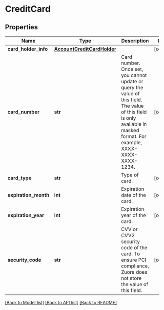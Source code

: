 # CreditCard

## Properties
Name | Type | Description | Notes
------------ | ------------- | ------------- | -------------
**card_holder_info** | [**AccountCreditCardHolder**](AccountCreditCardHolder.md) |  | [optional] 
**card_number** | **str** | Card number. Once set, you cannot update or query the value of this field. The value of this field is only available in masked format. For example, XXXX-XXXX-XXXX-1234.  | [optional] 
**card_type** | **str** | Type of card.  | [optional] 
**expiration_month** | **int** | Expiration date of the card.  | [optional] 
**expiration_year** | **int** | Expiration year of the card.  | [optional] 
**security_code** | **str** | CVV or CVV2 security code of the card. To ensure PCI compliance, Zuora does not store the value of this field.  | [optional] 

[[Back to Model list]](../README.md#documentation-for-models) [[Back to API list]](../README.md#documentation-for-api-endpoints) [[Back to README]](../README.md)


